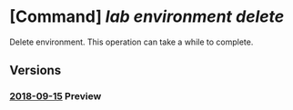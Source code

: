 # [Command] _lab environment delete_

Delete environment. This operation can take a while to complete.

## Versions

### [2018-09-15](/Resources/mgmt-plane/L3N1YnNjcmlwdGlvbnMve30vcmVzb3VyY2Vncm91cHMve30vcHJvdmlkZXJzL21pY3Jvc29mdC5kZXZ0ZXN0bGFiL2xhYnMve30vdXNlcnMve30vZW52aXJvbm1lbnRzL3t9/2018-09-15.xml) **Preview**

<!-- mgmt-plane /subscriptions/{}/resourcegroups/{}/providers/microsoft.devtestlab/labs/{}/users/{}/environments/{} 2018-09-15 -->
